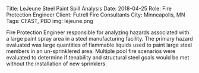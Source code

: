 Title: LeJeune Steel Paint Spill Analysis 
Date: 2018-04-25
Role: Fire Protection Engineer
Client: Futrell Fire Consultants
City: Minneapolis, MN 
Tags: CFAST, PBD
img: lejeune.png

Fire Protection Engineer responsible for analyzing hazards associated with a large paint spray area in a steel manufacturing facility. The primary hazard evaluated was large quantities of flammable liquids used to paint large steel members in an un-sprinklered area. Multiple pool fire scenarios were evaluated to determine if tenability and structural steel goals would be met without the installation of new sprinklers.
